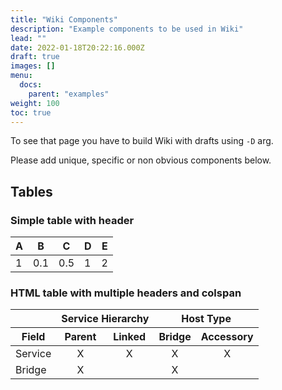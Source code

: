```yaml
---
title: "Wiki Components"
description: "Example components to be used in Wiki"
lead: ""
date: 2022-01-18T20:22:16.000Z
draft: true
images: []
menu:
  docs:
    parent: "examples"
weight: 100
toc: true
---
```


To see that page you have to build Wiki with drafts using `-D` arg.

Please add unique, specific or non obvious components below.

## Tables

### Simple table with header

| A   | B   | C   | D   | E   |
| --- | --- | --- | --- | --- |
| 1   | 0.1 | 0.5 | 1   | 2   |

### HTML table with multiple headers and colspan

<table>
<thead>
  <tr>
    <th></th>
    <th colspan="2" style="text-align:center;">Service Hierarchy</th>
    <th colspan="2" style="text-align:center;">Host Type</th>
  </tr>
  <tr>
    <th>Field</th>
    <th style="text-align:center;">Parent</th>
    <th style="text-align:center;">Linked</th>
    <th style="text-align:center;">Bridge</th>
    <th style="text-align:center;">Accessory</th>
  </tr>
</thead>
<tbody>
  <tr>
    <td>Service</td>
    <td style="text-align:center;">X</td>
    <td style="text-align:center;">X</td>
    <td style="text-align:center;">X</td>
    <td style="text-align:center;">X</td>
  </tr>
  <tr>
    <td>Bridge</td>
    <td style="text-align:center;">X</td>
    <td style="text-align:center;"></td>
    <td style="text-align:center;">X</td>
    <td style="text-align:center;"></td>
  </tr>
</tbody>
</table>
